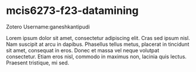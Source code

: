 # mcis6273-f23-datamining
Zotero Username:ganeshkantipudi

Lorem ipsum dolor sit amet, consectetur adipiscing elit. Cras sed ipsum nisl. Nam suscipit at arcu in dapibus. Phasellus tellus metus, placerat in tincidunt sit amet, consequat in eros. Donec et massa vel neque volutpat consectetur. Etiam eros nisl, commodo in maximus non, lacinia quis lectus. Praesent tristique, mi sed.
